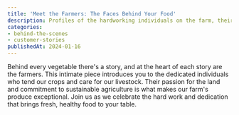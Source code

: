 ```yaml
---
title: 'Meet the Farmers: The Faces Behind Your Food'
description: Profiles of the hardworking individuals on the farm, their day-to-day activities, and their passion for sustainable farming.
categories:
- behind-the-scenes
- customer-stories
publishedAt: 2024-01-16
---
```


Behind every vegetable there's a story, and at the heart of each story are the farmers. This intimate piece introduces you to the dedicated individuals who tend our crops and care for our livestock. Their passion for the land and commitment to sustainable agriculture is what makes our farm's produce exceptional. Join us as we celebrate the hard work and dedication that brings fresh, healthy food to your table.
